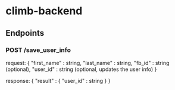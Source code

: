 # climb-backend

## Endpoints

### POST /save_user_info
request:
{
  "first_name"  :   string,
  "last_name"   :   string,
  "fb_id"       :   string (optional),
  "user_id"     :   string (optional, updates the user info)
}

response:
{
  "result"   :
    {
      "user_id"   :   string
    }
}
